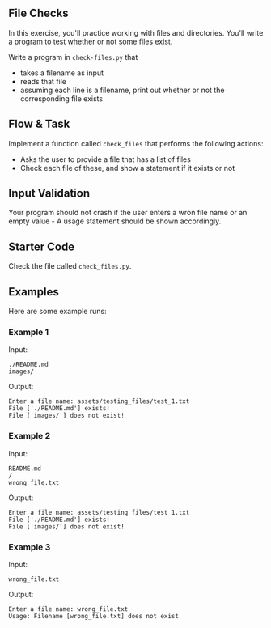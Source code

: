 ## File Checks

In this exercise, you'll practice working with files and directories. You'll write a program to test whether or not some files exist.

Write a program in `check-files.py` that
* takes a filename as input
* reads that file
* assuming each line is a filename, print out whether or not the corresponding file exists

## Flow & Task 
Implement a function called `check_files` that performs the following actions:
- Asks the user to provide a file that has a list of files
- Check each file of these, and show a statement if it exists or not

## Input Validation
Your program should not crash if the user enters a wron file name or an empty value - A usage statement should be shown accordingly.

## Starter Code
Check the file called `check_files.py`.

## Examples
Here are some example runs:

### Example 1
Input:
```text
./README.md
images/
```

Output:
```text
Enter a file name: assets/testing_files/test_1.txt
File ['./README.md'] exists!
File ['images/'] does not exist!
```

### Example 2
Input:
```text
README.md
/
wrong_file.txt
```

Output:
```text
Enter a file name: assets/testing_files/test_1.txt
File ['./README.md'] exists!
File ['images/'] does not exist!
```

### Example 3
Input:
```text
wrong_file.txt
```

Output:
```text
Enter a file name: wrong_file.txt
Usage: Filename [wrong_file.txt] does not exist
```